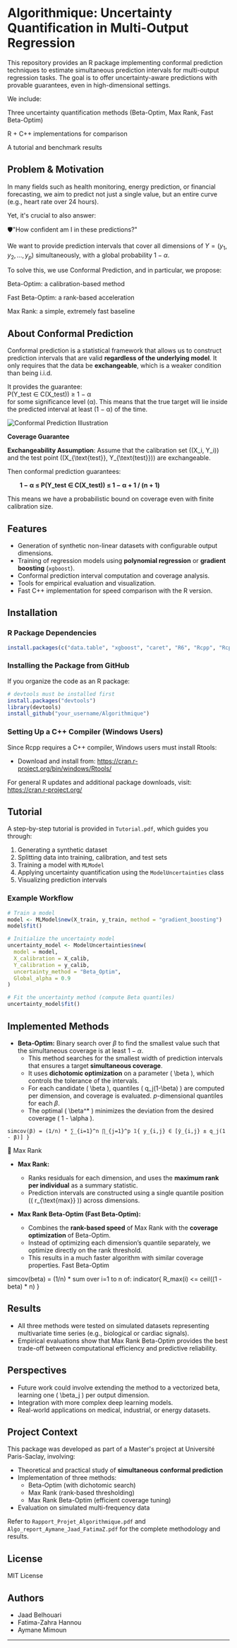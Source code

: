 # Algorithmique: Uncertainty Quantification in Multi-Output Regression


This repository provides an R package implementing conformal prediction techniques to estimate simultaneous prediction intervals for multi-output regression tasks. The goal is to offer uncertainty-aware predictions with provable guarantees, even in high-dimensional settings.

We include:

Three uncertainty quantification methods (Beta-Optim, Max Rank, Fast Beta-Optim)

R + C++ implementations for comparison

A tutorial and benchmark results

## Problem & Motivation

In many fields such as health monitoring, energy prediction, or financial forecasting, we aim to predict not just a single value, but an entire curve (e.g., heart rate over 24 hours).

Yet, it's crucial to also answer:

🛡"How confident am I in these predictions?"

We want to provide prediction intervals that cover all dimensions of $Y = (y_1, y_2, \dots, y_p)$ simultaneously, with a global probability $1 - \alpha$.

To solve this, we use Conformal Prediction, and in particular, we propose:

Beta-Optim: a calibration-based method

Fast Beta-Optim: a rank-based acceleration

Max Rank: a simple, extremely fast baseline

## About Conformal Prediction

Conformal prediction is a statistical framework that allows us to construct prediction intervals that are valid **regardless of the underlying model**. It only requires that the data be **exchangeable**, which is a weaker condition than being i.i.d.

It provides the guarantee:  
P(Y_test ∈ C(X_test)) ≥ 1 − α  
for some significance level (α). This means that the true target will lie inside the predicted interval at least (1 − α) of the time.

![Conformal Prediction Illustration](figures/conformal_diagram.png)



**Coverage Guarantee**

**Exchangeability Assumption**: Assume that the calibration set \((X_i, Y_i)\) and the test point \((X_{\text{test}}, Y_{\text{test}})\) are exchangeable.

Then conformal prediction guarantees:

  **1 − α ≤ P(Y_test ∈ C(X_test)) ≤ 1 − α + 1 / (n + 1)**

This means we have a probabilistic bound on coverage even with finite calibration size.


## Features
- Generation of synthetic non-linear datasets with configurable output dimensions.
- Training of regression models using **polynomial regression** or **gradient boosting** (`xgboost`).
- Conformal prediction interval computation and coverage analysis.
- Tools for empirical evaluation and visualization.
- Fast C++ implementation for speed comparison with the R version.

## Installation
### R Package Dependencies
```r
install.packages(c("data.table", "xgboost", "caret", "R6", "Rcpp", "RcppArmadillo", "devtools", "roxygen2", "testthat"))
```

### Installing the Package from GitHub
If you organize the code as an R package:
```r
# devtools must be installed first
install.packages("devtools")
library(devtools)
install_github("your_username/Algorithmique")
```

### Setting Up a C++ Compiler (Windows Users)
Since Rcpp requires a C++ compiler, Windows users must install Rtools:
- Download and install from: https://cran.r-project.org/bin/windows/Rtools/

For general R updates and additional package downloads, visit: https://cran.r-project.org/

## Tutorial
A step-by-step tutorial is provided in `Tutorial.pdf`, which guides you through:
1. Generating a synthetic dataset
2. Splitting data into training, calibration, and test sets
3. Training a model with `MLModel`
4. Applying uncertainty quantification using the `ModelUncertainties` class
5. Visualizing prediction intervals

### Example Workflow
```r
# Train a model
model <- MLModel$new(X_train, y_train, method = "gradient_boosting")
model$fit()

# Initialize the uncertainty model
uncertainty_model <- ModelUncertainties$new(
  model = model,
  X_calibration = X_calib,
  Y_calibration = y_calib,
  uncertainty_method = "Beta_Optim",
  Global_alpha = 0.9
)

# Fit the uncertainty method (compute Beta quantiles)
uncertainty_model$fit()
```

## Implemented Methods
- **Beta-Optim:**
Binary search over $\beta$ to find the smallest value such that the simultaneous coverage is at least $1 - \alpha$.
  - This method searches for the smallest width of prediction intervals that ensures a target **simultaneous coverage**.
  - It uses **dichotomic optimization** on a parameter \( \beta \), which controls the tolerance of the intervals.
  - For each candidate \( \beta \), quantiles \( q_j(1-\beta) \) are computed per dimension, and coverage is evaluated.
$p$-dimensional quantiles for each $\beta$.
  - The optimal \( \beta^* \) minimizes the deviation from the desired coverage \( 1 - \alpha \).


```
simcov(β) = (1/n) * ∑_{i=1}^n ∏_{j=1}^p 𝟙{ y_{i,j} ∈ [ŷ_{i,j} ± q_j(1 - β)] }
```

🔹 Max Rank
- **Max Rank:**
  - Ranks residuals for each dimension, and uses the **maximum rank per individual** as a summary statistic.
  - Prediction intervals are constructed using a single quantile position (\( r_{\text{max}} \)) across dimensions.

- **Max Rank Beta-Optim (Fast Beta-Optim):**
  - Combines the **rank-based speed** of Max Rank with the **coverage optimization** of Beta-Optim.
  - Instead of optimizing each dimension’s quantile separately, we optimize directly on the rank threshold.
  - This results in a much faster algorithm with similar coverage properties.
 Fast Beta-Optim

simcov(beta) = (1/n) * sum over i=1 to n of:
               indicator{ R_max(i) <= ceil((1 - beta) * n) }



## Results
- All three methods were tested on simulated datasets representing multivariate time series (e.g., biological or cardiac signals).
- Empirical evaluations show that Max Rank Beta-Optim provides the best trade-off between computational efficiency and predictive reliability.

## Perspectives
- Future work could involve extending the method to a vectorized beta, learning one \( \beta_j \) per output dimension.
- Integration with more complex deep learning models.
- Real-world applications on medical, industrial, or energy datasets.

## Project Context
This package was developed as part of a Master's project at Université Paris-Saclay, involving:
- Theoretical and practical study of **simultaneous conformal prediction**
- Implementation of three methods:
  - Beta-Optim (with dichotomic search)
  - Max Rank (rank-based thresholding)
  - Max Rank Beta-Optim (efficient coverage tuning)
- Evaluation on simulated multi-frequency data

Refer to `Rapport_Projet_Algorithmique.pdf` and `Algo_report_Aymane_Jaad_FatimaZ.pdf` for the complete methodology and results.

## License
MIT License

## Authors
- Jaad Belhouari
- Fatima-Zahra Hannou
- Aymane Mimoun

---

